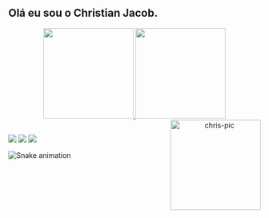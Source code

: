 ## Olá eu sou o Christian Jacob.
<div align="center">
  <a href="https://github.com/ChristianJacobM">
  <img height="180em" src="https://github-readme-stats.vercel.app/api?username=ChristianJacobM&show_icons=true&theme=chartreuse-dark&include_all_commits=true&count_private=true"/>
  <img height="180em" src="https://github-readme-stats.vercel.app/api/top-langs/?username=ChristianJacobM&layout=compact&langs_count=7&theme=chartreuse-dark"/>
    <img align="right" alt="chris-pic" height="180em" src="https://cdn.discordapp.com/attachments/712892187406499850/956264261942902804/bemvindo-15.gif">
</div>
  
  ##
 
<div> 
  <a href="https://www.youtube.com/channel/UCsw9JU8GKR48pp_a5CPDbdA" target="_blank"><img src="https://img.shields.io/badge/YouTube-FF0000?style=for-the-badge&logo=youtube&logoColor=white" target="_blank"></a>
 	<a href="https://www.twitch.tv/fortbrou" target="_blank"><img src="https://img.shields.io/badge/Twitch-9146FF?style=for-the-badge&logo=twitch&logoColor=white" target="_blank"></a>
  <a href="https://www.linkedin.com/in/christian-jacob-350760232/" target="_blank"><img src="https://img.shields.io/badge/-LinkedIn-%230077B5?style=for-the-badge&logo=linkedin&logoColor=white" target="_blank"></a> 
 
  ![Snake animation](https://github.com/ChristianJacobM/blob/output/github-contribution-grid-snake.svg)
 
</div>
